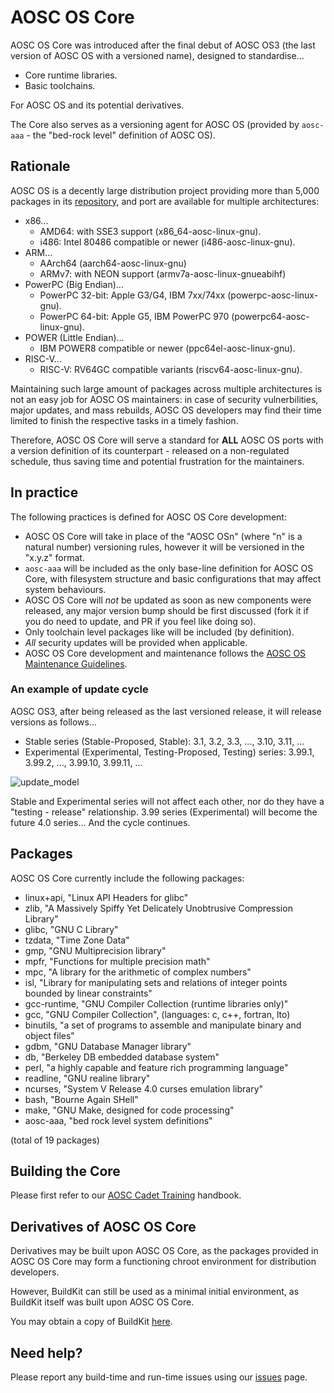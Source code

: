 AOSC OS Core
============

AOSC OS Core was introduced after the final debut of AOSC OS3 (the last version
of AOSC OS with a versioned name), designed to standardise...

- Core runtime libraries.
- Basic toolchains.

For AOSC OS and its potential derivatives.

The Core also serves as a versioning agent for AOSC OS (provided by
`aosc-aaa` - the "bed-rock level" definition of AOSC OS).

Rationale
---------

AOSC OS is a decently large distribution project providing more than 5,000
packages in its [repository](https://repo.aosc.io/), and port are available
for multiple architectures:

- x86...
    - AMD64: with SSE3 support (x86_64-aosc-linux-gnu).
    - i486: Intel 80486 compatible or newer (i486-aosc-linux-gnu).
- ARM...
    - AArch64 (aarch64-aosc-linux-gnu)
    - ARMv7: with NEON support (armv7a-aosc-linux-gnueabihf)
- PowerPC (Big Endian)...
    - PowerPC 32-bit: Apple G3/G4, IBM 7xx/74xx (powerpc-aosc-linux-gnu).
    - PowerPC 64-bit: Apple G5, IBM PowerPC 970 (powerpc64-aosc-linux-gnu).
- POWER (Little Endian)...
    - IBM POWER8 compatible or newer (ppc64el-aosc-linux-gnu).
- RISC-V...
    - RISC-V: RV64GC compatible variants (riscv64-aosc-linux-gnu).

Maintaining such large amount of packages across multiple architectures is
not an easy job for AOSC OS maintainers: in case of security vulnerbilities,
major updates, and mass rebuilds, AOSC OS developers may find their time
limited to finish the respective tasks in a timely fashion.

Therefore, AOSC OS Core will serve a standard for **ALL** AOSC OS ports 
with a version definition of its counterpart - released on a non-regulated
schedule, thus saving time and potential frustration for the maintainers.

In practice
-----------

The following practices is defined for AOSC OS Core development:

* AOSC OS Core will take in place of the "AOSC OSn" (where "n" is a natural
  number) versioning rules, however it will be versioned in the "x.y.z"
  format.
* `aosc-aaa` will be included as the only base-line definition for AOSC OS
  Core, with filesystem structure and basic configurations that may affect
  system behaviours.
* AOSC OS Core will *not* be updated as soon as new components were
  released, any major version bump should be first discussed (fork it if you
  do need to update, and PR if you feel like doing so).
* Only toolchain level packages like will be included (by definition).
* *All* security updates will be provided when applicable.
* AOSC OS Core development and maintenance follows the
  [AOSC OS Maintenance Guidelines](https://wiki.aosc.io/developers/aosc-os-maintenance-guidelines).

### An example of update cycle

AOSC OS3, after being released as the last versioned release, it will release
versions as follows...

* Stable series (Stable-Proposed, Stable): 3.1, 3.2, 3.3, ..., 3.10, 3.11, ...
* Experimental (Experimental, Testing-Proposed, Testing) series: 3.99.1, 3.99.2, ..., 3.99.10, 3.99.11, ...

![update_model](https://github.com/AOSC-Dev/aosc-os-core/raw/master/assets/images/AOSC%20OS%20Core%20Rationale%2C%20update%20model.png)

Stable and Experimental series will not affect each other, nor do they have
a "testing - release" relationship. 3.99 series (Experimental) will become
the future 4.0 series... And the cycle continues.

Packages
--------

AOSC OS Core currently include the following packages:

* linux+api, "Linux API Headers for glibc"
* zlib, "A Massively Spiffy Yet Delicately Unobtrusive Compression Library"
* glibc, "GNU C Library"
* tzdata, "Time Zone Data"
* gmp, "GNU Multiprecision library"
* mpfr, "Functions for multiple precision math"
* mpc, "A library for the arithmetic of complex numbers"
* isl, "Library for manipulating sets and relations of integer points bounded by linear constraints"
* gcc-runtime, "GNU Compiler Collection (runtime libraries only)"
* gcc, "GNU Compiler Collection", (languages: c, c++, fortran, lto)
* binutils, "a set of programs to assemble and manipulate binary and object files"
* gdbm, "GNU Database Manager library"
* db, "Berkeley DB embedded database system"
* perl, "a highly capable and feature rich programming language"
* readline, "GNU realine library"
* ncurses, "System V Release 4.0 curses emulation library"
* bash, "Bourne Again SHell"
* make, "GNU Make, designed for code processing"
* aosc-aaa, "bed rock level system definitions"

(total of 19 packages)

Building the Core
-----------------

Please first refer to our
[AOSC Cadet Training](https://github.com/AOSC-Dev/aosc-os-abbs/wiki)
handbook.

Derivatives of AOSC OS Core
---------------------------

Derivatives may be built upon AOSC OS Core, as the packages provided in
AOSC OS Core may form a functioning chroot environment for distribution
developers.

However, BuildKit can still be used as a minimal initial environment, as
BuildKit itself was built upon AOSC OS Core.

You may obtain a copy of BuildKit [here](https://aosc.io/os-download).

Need help?
----------

Please report any build-time and run-time issues using our
[issues](https://github.com/AOSC-Dev/aosc-os-abbs/issues/new/choose) page.
